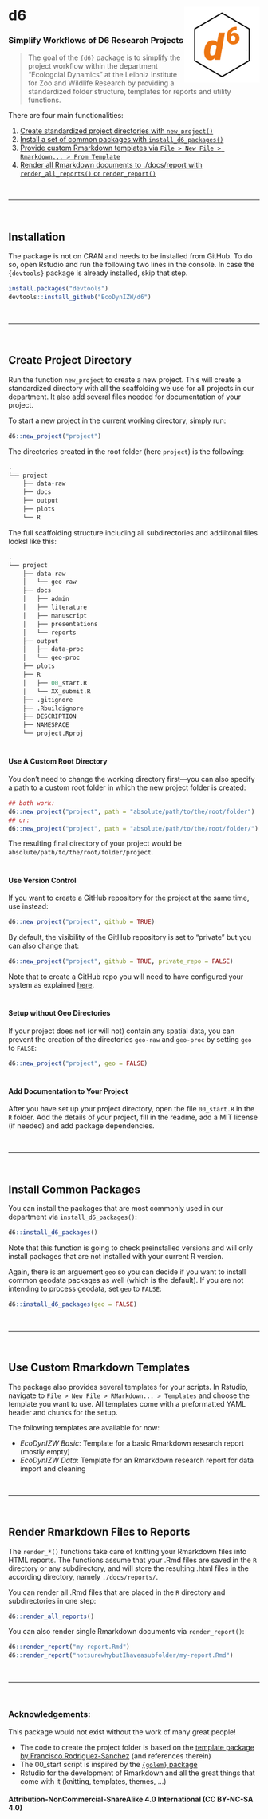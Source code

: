 
# d6 <img src='man/figures/hexlogo_pure.png' align="right" height="151.5" /></a>

### Simplify Workflows of D6 Research Projects

> The goal of the `{d6}` package is to simplify the project workflow
> within the department “Ecologcial Dynamics” at the Leibniz Institute
> for Zoo and Wildlife Research by providing a standardized folder
> structure, templates for reports and utility functions.

There are four main functionalities:

1.  [Create standardized project directories with
    `new_project()`](#create-project-directory)
2.  [Install a set of common packages with
    `install_d6_packages()`](#install-common-packages)
3.  [Provide custom Rmarkdown templates via `File > New File >
    Rmarkdown... > From Template`](#use-custom-rmarkdown-templates)
4.  [Render all Rmarkdown documents to ./docs/report with
    `render_all_reports()` or
    `render_report()`](#render-rmarkdown-files-to-reports)

<br>

-----

<br>

## Installation

The package is not on CRAN and needs to be installed from GitHub. To do
so, open Rstudio and run the following two lines in the console. In case
the `{devtools}` package is already installed, skip that step.

``` r
install.packages("devtools")
devtools::install_github("EcoDynIZW/d6")
```

<br>

-----

<br>

## Create Project Directory

Run the function `new_project` to create a new project. This will create
a standardized directory with all the scaffolding we use for all
projects in our department. It also add several files needed for
documentation of your project.

To start a new project in the current working directory, simply run:

``` r
d6::new_project("project")
```

The directories created in the root folder (here `project`) is the
following:

``` r
.
└── project
    ├── data-raw
    ├── docs
    ├── output
    ├── plots
    └── R
```

The full scaffolding structure including all subdirectories and
addiitonal files looksl like this:

``` r
.
└── project
    ├── data-raw
    │   └── geo-raw
    ├── docs
    │   ├── admin
    │   ├── literature
    │   ├── manuscript
    │   ├── presentations
    │   └── reports
    ├── output
    │   ├── data-proc
    │   └── geo-proc
    ├── plots
    ├── R
    │   ├── 00_start.R
    │   └── XX_submit.R
    ├── .gitignore
    ├── .Rbuildignore
    ├── DESCRIPTION
    ├── NAMESPACE
    └── project.Rproj
```

# 

#### Use A Custom Root Directory

You don’t need to change the working directory first—you can also
specify a path to a custom root folder in which the new project folder
is created:

``` r
## both work:
d6::new_project("project", path = "absolute/path/to/the/root/folder")
## or:
d6::new_project("project", path = "absolute/path/to/the/root/folder/")
```

The resulting final directory of your project would be
`absolute/path/to/the/root/folder/project`.

# 

#### Use Version Control

If you want to create a GitHub repository for the project at the same
time, use instead:

``` r
d6::new_project("project", github = TRUE)
```

By default, the visibility of the GitHub repository is set to “private”
but you can also change that:

``` r
d6::new_project("project", github = TRUE, private_repo = FALSE)
```

Note that to create a GitHub repo you will need to have configured your
system as explained
[here](http://www.rdocumentation.org/packages/devtools/functions/use_github).

# 

#### Setup without Geo Directories

If your project does not (or will not) contain any spatial data, you can
prevent the creation of the directories `geo-raw` and `geo-proc` by
setting `geo` to `FALSE`:

``` r
d6::new_project("project", geo = FALSE)
```

# 

#### Add Documentation to Your Project

After you have set up your project directory, open the file `00_start.R`
in the `R` folder. Add the details of your project, fill in the readme,
add a MIT license (if needed) and add package dependencies.

<br>

-----

<br>

## Install Common Packages

You can install the packages that are most commonly used in our
department via `install_d6_packages()`:

``` r
d6::install_d6_packages()
```

Note that this function is going to check preinstalled versions and will
only install packages that are not installed with your current R
version.

Again, there is an arguement `geo` so you can decide if you want to
install common geodata packages as well (which is the default). If you
are not intending to process geodata, set `geo` to `FALSE`:

``` r
d6::install_d6_packages(geo = FALSE)
```

<br>

-----

<br>

## Use Custom Rmarkdown Templates

The package also provides several templates for your scripts. In
Rstudio, navigate to `File > New File > RMarkdown... > Templates` and
choose the template you want to use. All templates come with a
preformatted YAML header and chunks for the setup.

The following templates are available for now:

  - *EcoDynIZW Basic*: Template for a basic Rmarkdown research report
    (mostly empty)
  - *EcoDynIZW Data*: Template for an Rmarkdown research report for data
    import and cleaning

<br>

-----

<br>

## Render Rmarkdown Files to Reports

The `render_*()` functions take care of knitting your Rmarkdown files
into HTML reports. The functions assume that your .Rmd files are saved
in the `R` directory or any subdirectory, and will store the resulting
.html files in the according directory, namely `./docs/reports/`.

You can render all .Rmd files that are placed in the `R` directory and
subdirectories in one step:

``` r
d6::render_all_reports()
```

You can also render single Rmarkdown documents via `render_report()`:

``` r
d6::render_report("my-report.Rmd")
d6::render_report("notsurewhybutIhaveasubfolder/my-report.Rmd")
```

<br>

-----

<br>

### Acknowledgements:

This package would not exist without the work of many great people\!

  - The code to create the project folder is based on the [template
    package by Francisco
    Rodriguez-Sanchez](https://github.com/Pakillo/template) (and
    references therein)
  - The 00\_start script is inspired by the [`{golem}`
    package](https://thinkr-open.github.io/golem/)
  - Rstudio for the development of Rmarkdown and all the great things
    that come with it (knitting, templates, themes, …)

#### Attribution-NonCommercial-ShareAlike 4.0 International (CC BY-NC-SA 4.0)

<div style="width:300px; height:200px">

<img src=https://camo.githubusercontent.com/00f7814990f36f84c5ea74cba887385d8a2f36be/68747470733a2f2f646f63732e636c6f7564706f7373652e636f6d2f696d616765732f63632d62792d6e632d73612e706e67 alt="" height="42">

</div>
